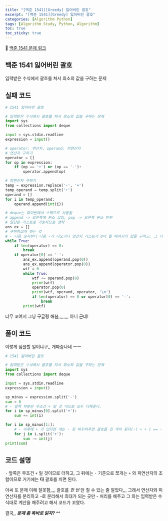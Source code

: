 ```yaml
---
title: "[백준 1541][Greedy] 잃어버린 괄호"
excerpt: "[백준 1541][Greedy] 잃어버린 괄호"
categories: [Algorithm Python]
tags: [Algorithm Study, Python, Algorithm]
toc: true
toc_sticky: true
---
```



📌 [백준 1541 문제 링크](https://www.acmicpc.net/problem/1541) <br>

## 백준 1541 잃어버린 괄호

입력받은 수식에서 괄호를 쳐서 최소의 값을 구하는 문제

## 실패 코드

```python
# 1541 잃어버린 괄호

# 입력받은 수식에서 괄호를 쳐서 최소의 값을 구하는 문제
import sys
from collections import deque

input = sys.stdin.readline
expression = input()

# operator: 연산자, operand: 피연산자
# 연산자 구하기
operator = []
for op in expression:
    if (op == '+') or (op == '-'):
        operator.append(op)

# 피연산자 구하기
temp = expression.replace('-', '+')
temp_operand = temp.split('+')
operand = []
for i in temp_operand:
    operand.append(int(i))

# deque는 파이썬에서 스택으로 사용됨
# append -> 오른쪽에 원소 삽입, pop -> 오른쪽 원소 반환
# 일단은 리스트로 가능하므로 생략
ans_ex = []
# 구현하고자 하는 것
# - 다음 숫자부터 다음 -가 나오거나 연산자 리스트가 0이 될 때까지의 합을 구하고, 그 다음도 똑같이 비교해서 최대의 값만 더해진 값으로 넣어서 eval로 계산,,,,
while True:
    if len(operator) == 0:
        break
    if operator[0] == '-':
        ans_ex.append(operand.pop(0))
        ans_ex.append(operator.pop(0))
        wtf = 0
        while True:
            wtf += operand.pop(0)
            print(wtf)
            operator.pop(0)
            print(wtf, operand, operator, '\n')
            if len(operator) == 0 or operator[0] == '-':
                break
        print(wtf)
```

너무 꼬여서 그냥 구글링 해봄,,,,,,,, 아니 근데!

## 풀이 코드

이렇게 심플할 일이냐구,, 개짜증나네 ㅡㅡ

```python
# 1541 잃어버린 괄호

# 입력받은 수식에서 괄호를 쳐서 최소의 값을 구하는 문제
import sys
from collections import deque

input = sys.stdin.readline
expression = input()

sp_minus = expression.split('-')
sum = 0
# - 앞쪽 부분은 무조건 + 일 것 이므로 모두 더해준다.
for i in sp_minus[0].split('+'):
    sum += int(i)

for i in sp_minus[1:]:
    # - 이후에 + 가 있다면 걔는 - 로 바꾸어주면 괄호를 친 격이 된다(-( + + ) == - - ) 괄호 풀면 -로 바뀜
    for j in i.split('+'):
        sum -= int(j)
print(sum)

```


## 코드 설명

`-` 앞쪽은 무조건 `+` 일 것이므로 더하고, 그 뒤에는 `-` 기준으로 쪼개는 `+` 와 피연산자의 조합이므로 거기에는 **다** 괄호를 치면 된다. <br>

아씨 또 문제 이해 잘못함,,,, 괄호를 *한 번* 만 칠 수 있는 줄 알았다,,, 그래서 연산자와 피연산자를 분리하고 -로 분리해서 최대가 되는 곳만 - 처리를 해주고 그 외는 입력받은 수식대로 계산을 해주려고 해서 코드가 꼬였다. <br>

결국,, ***문제 좀 똑바로 읽자? ^^***